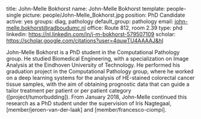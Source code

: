 title: John-Melle Bokhorst
name: John-Melle Bokhorst
template: people-single
picture: people/John-Melle_Bokhorst.jpg
position: PhD Candidate
active: yes
groups: diag, pathology
default_group: pathology
email: john-melle.bokhorst@radboudumc.nl
office: Route 812, room 2.39
type: phd
linkedin: https://nl.linkedin.com/in/j-m-bokhorst-579507109
scholar: https://scholar.google.com/citations?user=4quwTU4AAAAJ&hl


John-Melle Bokhorst is a PhD student in the Computational Pathology group. He studied Biomedical Engineering, with a specialization on Image Analysis at  the Eindhoven University of Technology. He performed his graduation project in the Computational Pathology group, where he worked on a deep learning systems for the analysis of HE-stained colorectal cancer tissue samples, with the aim of obtaining prognostic data that can guide a tailor treatment per patient or per patient category ([project/tumorbudding]). From January 2018, John-Melle continued this research as a PhD student under the supervision of Iris Nagtegaal, [member/jeroen-van-der-laak] and [member/francesco-ciompi].
